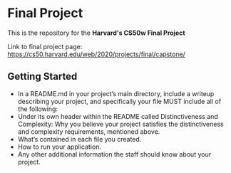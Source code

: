 # Final Project

This is the repository for the **Harvard's CS50w Final Project**


Link to final project page: https://cs50.harvard.edu/web/2020/projects/final/capstone/

## Getting Started

- In a README.md in your project’s main directory, include a writeup describing your project, and specifically your file MUST include all of the following:
- Under its own header within the README called Distinctiveness and Complexity: Why you believe your project satisfies the distinctiveness and complexity requirements, mentioned above.
- What’s contained in each file you created.
- How to run your application.
- Any other additional information the staff should know about your project.
